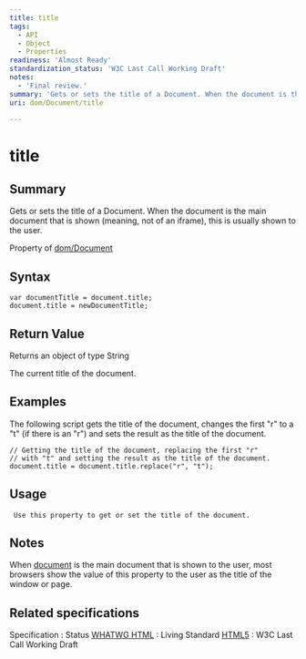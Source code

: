 ```yaml
---
title: title
tags:
  - API
  - Object
  - Properties
readiness: 'Almost Ready'
standardization_status: 'W3C Last Call Working Draft'
notes:
  - 'Final review.'
summary: 'Gets or sets the title of a Document. When the document is the main document that is shown (meaning, not of an iframe), this is usually shown to the user.'
uri: dom/Document/title

---
```

# title

## Summary

Gets or sets the title of a Document. When the document is the main document that is shown (meaning, not of an iframe), this is usually shown to the user.

<span data-meta="applies_to" data-type="key">Property of <span data-type="value">[dom/Document](/dom/Document)</span></span>

## Syntax

``` {.js}
var documentTitle = document.title;
document.title = newDocumentTitle;
```

## Return Value

<span data-meta="return" data-type="key">Returns an object of type <span data-type="value">String</span></span>

The current title of the document.

## Examples

The following script gets the title of the document, changes the first "r" to a "t" (if there is an "r") and sets the result as the title of the document.

``` {.js}
// Getting the title of the document, replacing the first "r"
// with "t" and setting the result as the title of the document.
document.title = document.title.replace("r", "t");
```

## Usage

     Use this property to get or set the title of the document.

## Notes

When [document](/dom/Document) is the main document that is shown to the user, most browsers show the value of this property to the user as the title of the window or page.

## Related specifications

Specification
:   Status
[WHATWG HTML](http://www.whatwg.org/specs/web-apps/current-work/multipage/dom.html#document.title)
:   Living Standard
[HTML5](http://www.w3.org/TR/html5/dom.html#document.title)
:   W3C Last Call Working Draft

